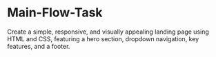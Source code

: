 # Main-Flow-Task
Create a simple, responsive, and visually appealing landing page using HTML and CSS,  featuring a hero section, dropdown navigation, key features, and a footer. 

